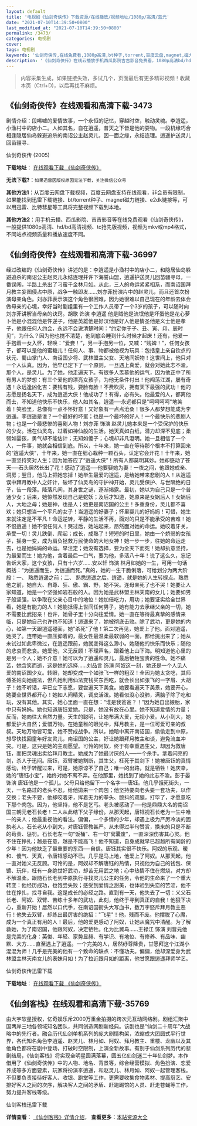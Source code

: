 ```yaml
---
layout: default
title: '电视剧《仙剑奇侠传》下载资源/在线播放/视频地址/1080p/高清/蓝光'
date: "2021-07-10T14:39:50+0800"
last_modified_at: "2021-07-10T14:39:50+0800"
permalink: /3473/
categories: 电视剧
cover:
tags: 电视剧
keywords: '仙剑奇侠传,在线免费看,1080p高清,bt种子,torrent,百度云盘,magnet,磁力链,迅雷下载资源'
description: '《仙剑奇侠传》在线云播放手机西瓜影院吉吉影音免费看，1080p高清bd/hd未删减完整版和tc抢先枪版，mkv/mp4格式，附带bt/torrent种子、magnet/磁力链、百度云盘、网盘资源迅雷下载链接'
---
```


>内容采集生成，如果链接失效，多试几个，页面最后有更多精彩视频！收藏本页（Ctrl+D)，以后再找不麻烦。


## 《仙剑奇侠传》在线观看和高清下载-3473

剧情介绍：段唏嘘的爱情故事，一个永恒的记忆，穿越时空，触动灵魂。李逍遥，小渔村中的店小二。人如其名，自在逍遥，普天之下皆是他的耍物。一段机缘巧合相逢隐居仙岛躲避追杀的南诏公主赵灵儿，因一面之缘，永结连理。逍遥护送灵儿回苗疆寻..


仙剑奇侠传 (2005)

**下载地址**： [在线观看下载 《仙剑奇侠传》](https://www.btbtdy.me/btdy/dy11907.html) 


**无法下载?**：`如果迅雷因版权原因无法下载，关注微信公众号 `

**其他方法1**：从百度云网盘下载视频，百度云网盘支持在线观看，非会员有限制，如果能找到迅雷下载链接、bt/torrent种子、magnet磁力链接、e2dk链接等，可以用迅雷、比特彗星等工具将完整视频下载到本地。

**其他方法2**：用手机云播、西瓜影院、吉吉影音等在线免费观看《仙剑奇侠传》，一般提供1080p高清、hd/bd高清视频、tc抢先版视频，视频为mkv或mp4格式，不同站点视频质量和播放速度不同。


## 《仙剑奇侠传》在线观看和高清下载-36997

经过改编的《仙剑奇侠传》讲述的是：李逍遥是小渔村中的店小二，和隐居仙岛躲避追杀的南诏公主赵灵儿永结连理并许下海誓山盟，逍遥护送灵儿回苗疆寻母，一番误闯，半路上杀出了刁蛮千金林月如。从此，三人的命运紧紧相系，而南诏国拜月教主妄图侵占中原，战争一触即发&hellip;…刘亦菲扮演片中的赵灵儿，而且还首次扮演母亲角色。刘亦菲表示演这个角色很困难，因为她很难以自己现在的年龄去体会做母亲的心境，幸好当时剧组里有一个工作人员带了一个3岁的孩子，可以随时向刘亦菲讲解当母亲的诀窍。胡歌 饰演 李逍遥 他是贼他是流氓他是坏蛋他是花心萝卜他是小混混他是忤逆子，他是英雄他是好汉他是好人他是情圣他是义士他是孝子，他跟任何人约会，永远不会说清楚时间：“约定你于子、丑、寅、卬、辰时见”，为什么？因为他也搅不清楚，他到底会睡到什么时候才起床！还有，他爱一手抱着一女入怀，轻唤：“爱妾！&rdquo;，另一手抱另一位，又喊：&ldquo;贱婢！&rdquo;，任何女孩子，都可以是他的蜜糖儿！任何人、事、物都被他视为玩具：包括皇上亲自钦点的状元、蜀山掌门人、南诏国少将、武林盟主父女、天地间妖物！这世间上，他只对一个人认真。因为，他早已定下了一个原则，一旦遇上真爱，就会对她此志不渝。那个人，是灵儿。为了她，他走遍天下。有很多人羡慕他的运气，因为他正中了所有男人的梦想：有三个爱他的漂亮女孩子，为他无条件付出！他闯荡江湖，屡有奇遇！永远逢凶化吉：要钱有钱，要脸有脸！不费吹灰，拥有天下最强的武功！他的志愿是扬名天下，成为逍遥大侠！他成功了！有得，必有失。他最爱的人，都离他而去，不知道他快乐不快乐，他人如其名，逍遥──永远都只是"呵呵呵呵"地笑着！笑脸里，总像有一点不怀好意！又好象有一点点沧桑！很多人都梦想能成为李逍遥。李逍遥是谁？一个最好的坏蛋；也是一个最坏的好人！一个最快乐的悲剧人物；也是一个最悲惨的喜剧人物！刘亦菲 饰演 赵灵儿她本来是一个受保护的快乐的少女。活在仙灵岛，过着如神仙般的生活。她天真如白纸，潜力却深不见底；柔弱如婴孩，勇气却不能估计；无知如傻子；心境却非凡澄明。她一旦相信了一个人，一件事，她就会相信到底。所以，十年来，她一直在等待那个根本不打算回来的“逍遥大侠”，十年来，她一直在细心栽种一颗石头，认定它会开花！十年来，她一直坚持笑对人生；因为她答应了“逍遥大侠”！所有人都莫明其妙。她却感动了苍天──石头居然长出了花！感动了逍遥──他要娶她为妻！一夜之间，他跟她成亲、洞房；翌日，他马上把她忘掉！她毕生最爱的逍遥，是给她带来悲剧的人！从逍遥误中拜月教中人之奸计，破坏了仙灵岛的守护神开始，灵儿受保护、与世隔绝的日子，告一段落。降落凡间，其身世之谜，逐渐揭露。最初，她以为自己只是一个普通少女；后来，她惊然发现自己是蛇妖；及后才知道，她原来是女娲后人！女娲后人，大地之母；她是神，也是人；她更是南诏国的公主！多重身份，灵儿都不喜欢；她只想当一个平凡的女子！当逍遥的好妻子；怀里婴儿的好妈妈！可惜，她生来就注定是不平凡！命运逆转，平静的生活不再，面对的只是不能承受的苦难！她不恨逍遥！她不恨任何人！哭过后，她站起来，昂然面对她的命运。她咬着牙关，承受一切！灵儿跌倒、爬起；成长，成熟了！短短的时日里，她由一个娇弱的女孩子，摇身一变，成为肩负拯救万民使命的大地女神！她一步一步，往她的命运走去，也是她妈妈的命运。早注定；她没有选择，要为全天下而死！她却执意坚持，为最爱而生！她为他，含着最后一口气，要为他，多活八十年！说了这么久，忘记告诉大家，这个女孩，只有十六岁……安以轩 饰演 林月如她的一生，可用一句话概括：&ldquo;为逍遥而生，为逍遥而死。&rdquo;真的，她的一生干脆俐落，可给划分为两大阶段：一、 熟悉逍遥之前；二、 熟悉逍遥之后。逍遥，就是她的人生转捩点。熟悉他之前，她自大、自尊、狂、傲、霸、野，她不哭。连母亲死了也不哭！她要让人家知道，她是一个坚强如岩石般的人。因为她是武林盟主林天南的女儿；她要如男子般坚强，以争取在父亲心目中的地位！她加倍吃力，用功；她要证实给全世界看，她是有能力的人！她能抵得上世间任何男子，她有能力去承继父亲的一切，她不需要比武招亲！也许，她骨子里十分向往爱情。她一直在等待最真挚的感情来临，只是她自己也许也不知道！逍遥来了，她被彻底击败。除了武功，更是她的内心，如第一天跟逍遥碰面，她"杀死"了他！第二次再见，她爱上了他。面对逍遥，她哭了。连带她一直压抑着的，最女性最温柔最软弱的一面，都给挑出来了；她从未试过如此卑微过，在逍遥跟前，她就变得这么渺小。她随他的快乐而快乐；随他的悲哀而悲哀。她爱他，义无反顾！不理声名，跟着他上山下海。明知道他心里的是另一个人；她不介意！她可以为了逍遥和灵儿，最后牺牲宝贵的性命。她不痛苦，她含笑而逝，这是她的选择……刘品言 饰演 阿奴这一刻，她还是一个人见人爱的南诏国少女。转眼，她却变成一个如张飞一样的粗汉！全因为她太贪吃，其师傅圣姑向她施法，但凡她利用仙法变钱买东西吃，就会长出如张飞的一字眉、大胡子！她不听话，早已立下志愿，要尝遍天下美食。她要看遍天下美景，她要开心，她要全世界都开心！她如人间精灵，调皮活泼。她看似没心没肺，满脑子除了吃和玩，没有其他。其实，她心里面一直在想：“谁是我爸爸？！&rdquo;因为她自出娘胎，家中只有妈妈。她也知道唐钰爱她。只是，她没有放在心里。她不知道爱情的力量；反而，她向往大自然力量。天生的聪明，让她布满大爱，无视小爱。从小到大，她都爱护大自然；爱惜万物。在她童稚的眼光中，拜月教主，是一位可爱可亲的叔叔。天地万物皆可爱，她不赞成战争。所以，她暗中离开南诏国，偷偷走到中原，想尽快找回童年好友灵儿，南诏国的公主，好让她跟拜月教主和谈，避免流血冲突。可是，这只是她的主观愿望。可怜的阿奴，终于有幸重遇生父，却因为救唐钰，而把灵魂出卖给拜月教主。她成为了她最讨厌的人──一个杀手。拿着闪亮的剑，杀人于迅间。唐钰，双臂被她割断，其生父，枉死于其剑下！她被唐钰的真情感动，终于转醒过来，可是，她原谅不了自己；唯一的出路，就是牺牲！她庆幸，她的&ldquo;唐钰小宝”，始终对她不离不弃。在他那里，她找到了她的此志不渝。彭于晏 饰演 唐钰他是一个孤儿。父母只给他留下一个名字──唐钰。他几乎饿死街头，一天，一名路过的老头不忍，给他拋来一个肉包；他坚持要向老头耍一套功夫，以作交换；老头不要，他却咬着牙，挥着无力的拳头、颤抖的双腿，打毕了，才愿意吃下那个肉包。因为，他坚持，他不是乞丐。老头被感动了──他是鼎鼎大名的南诏国三朝元老石长老！二人从此结下父子缘份。从那天起，唐钰视石长老为一生中唯一的亲人；他最重视他的看法。偏偏，一个多情的少年，却遇上极为严厉冷淡的固执老人。石长老从小到大，对唐钰管教甚严。从未得过半句赞赏，换来的只是不断的苟责、惩罚。石长老左一句&ldquo;饭桶”、右一句&ldquo;窝囊废&rdquo;，一直深深伤害其心灵。他不住在挣扎；越是在意，越是不能高飞！他不知道，自身成就早已超越所有同龄的少年！因为他缺乏了最重要的东西──自信。唐钰其实很不快乐。阿奴的乐观、暖和、傻气、天真，令唐钰感动不已。几乎是马上地，他爱上了阿奴。从那天起，他一直对她义无反顾。可怜的是，阿奴却不解唐钰的热情，只视他为自己的钱包、保镳、玩伴，枉有一身绝世好武功，却苦无用武之地；心中热情不住在燃烧，对方却不解温柔。跟随石长老到中原执行寻找灵儿公主的任务，令他的生命来了一个重大转变：他经历成功，也饱尝失败；感受到爱情之甜美，也体验到失恋的苦涩，他不住在挣扎，找寻自我。这是成长的必经之路。直到有一天，他失去了一切：义父石长老、阿奴、双臂、苦练十多年的武功，此刻，他终于寻到真正的自我！他狠下决心，重新开始！居然以口代手，在南诏国街头大写血书，数万字怒斥拜月教主恶行！他失去双臂，却练出最厉害的绝招："飞星"！他，残而不废。他摆脱了心魔，成为一个真正有用的人！最后，他的爱更感动了阿奴，让她从魔咒中清醒。为了解救她，为了南诏国，他跟阿奴，决定牺牲。化为比翼鸟……王禄江 饰演 刘晋元他是完美的化身：英俊、年轻、家势显赫、有学识、有地位、有修养、有品味、幽默、大方&hellip;…直至遇上了逍遥。一个完美的人，居然纾尊降贵，甘愿拜这个江湖小混混为师！几乎是完美的他有一个致命的缺点：不懂功夫。偏偏，他却深爱身为武林盟主林天南女儿的表妹月如！为了拉近跟月如的距离，他甘愿跟逍遥拜师学艺。


仙剑奇侠传迅雷下载

**下载地址**： [在线观看下载 《仙剑奇侠传》](https://www.993dy.com//vod-detail-id-11077.html) 


## 《仙剑客栈》在线观看和高清下载-35769

由大宇软星授权，亿奇娱乐斥2000万重金拍摄的跨次元互动网络剧。剧组汇聚中国两岸三地各领域知名团队，共同创造网剧新经典。该剧也是“仙剑二十周年”大战略中的先行者。融合历代仙剑单机系列的庞大剧情构架，浓缩成大团圆式平行世界，各代知名角色李逍遥、赵灵儿、林月如、阿奴、拜月教主、重楼、龙幽以及其他角色都将在剧中登场，打破时空限制，上演全新故事。有别于仙剑系列历代的悲剧结局，《仙剑客栈》将实现全明星圆满落幕，圆五亿仙剑迷二十年仙剑梦。本作借用了《仙剑奇侠传》中的人物、地名、背景等，综合经营模拟、角色扮演、恋爱养成等多方面要素，玩家将扮演李逍遥，和赵灵儿、林月如、阿奴一起管理客栈。不但要负责接待好客人、收银、跑堂等工作，更需要收集食物素材、提高厨艺、安排好客人之间的次序，解决客人之间的矛盾、赶跑踢馆的人员、赶走苍蝇等工作，努力提升客栈等级。


仙剑客栈迅雷下载

**详情查看**： [《仙剑客栈》详情介绍](/movie/35769/)， **查看更多**：[本站资源大全](/movie/t/all/)

